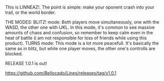 This is LINNEAZ!. The point is simple: make your oponent crash into your trail, or the world border.

THE MODES:
  BLITZ! mode:
    Both players move simultaneously, one with the WASD, the other one with IJKL. In this mode, it's common to see massive amounts of chaos and confusion, so remember to keep calm even in the heat of battle (i am not        responsible for loss of friends while using this product).
  TURNS mode:
    This mode is a lot more peacefull. It's basically the same as in blitz, but while one player moves, the other one's controlls are blocked.

RELEASE 1.0.1 is out!

https://github.com/Bellocado/Lines/releases/tag/v1.0.1


